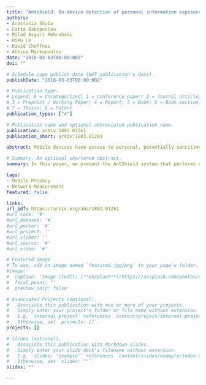 ```yaml
---
title: "Antshield: On-device detection of personal information exposure"
authors:
- Anastasia Shuba
- Evita Bakopoulou
- Milad Asgari Mehrabadi
- Hieu Le
- David Choffnes
- Athina Markopoulou
date: "2018-03-03T00:00:00Z"
doi: ""

# Schedule page publish date (NOT publication's date).
publishDate: "2018-03-03T00:00:00Z"

# Publication type.
# Legend: 0 = Uncategorized; 1 = Conference paper; 2 = Journal article;
# 3 = Preprint / Working Paper; 4 = Report; 5 = Book; 6 = Book section;
# 7 = Thesis; 8 = Patent
publication_types: ["4"]

# Publication name and optional abbreviated publication name.
publication: arXiv:1803.01261
publication_short: arXiv:1803.01261

abstract: Mobile devices have access to personal, potentially sensitive data, and there is a growing number of applications that transmit this personally identifiable information (PII) over the network. In this paper, we present the AntShield system that performs on-device packet-level monitoring and detects the transmission of such sensitive information accurately and in real-time. A key insight is to distinguish PII that is predefined and is easily available on the device from PII that is unknown a priori but can be automatically detected by classifiers. Our system not only combines, for the first time, the advantages of on-device monitoring with the power of learning unknown PII, but also outperforms either of the two approaches alone. We demonstrate the real-time performance of our prototype as well as the classification performance using a dataset that we collect and analyze from scratch (including new findings in terms of leaks and patterns). AntShield is a first step towards enabling distributed learning of private information exposure.

# Summary. An optional shortened abstract.
summary: In this paper, we present the AntShield system that performs on-device packet-level monitoring and detects the transmission of such sensitive information accurately and in real-time.

tags:
- Mobile Privacy
- Network Measurement
featured: false

links:
url_pdf: https://arxiv.org/abs/1803.01261
#url_code: '#'
#url_dataset: '#'
#url_poster: '#'
#url_project: ''
#url_slides: ''
#url_source: '#'
#url_video: '#'

# Featured image
# To use, add an image named `featured.jpg/png` to your page's folder. 
#image:
#  caption: 'Image credit: [**Unsplash**](https://unsplash.com/photos/s9CC2SKySJM)'
#  focal_point: ""
#  preview_only: false

# Associated Projects (optional).
#   Associate this publication with one or more of your projects.
#   Simply enter your project's folder or file name without extension.
#   E.g. `internal-project` references `content/project/internal-project/index.md`.
#   Otherwise, set `projects: []`.
projects: []

# Slides (optional).
#   Associate this publication with Markdown slides.
#   Simply enter your slide deck's filename without extension.
#   E.g. `slides: "example"` references `content/slides/example/index.md`.
#   Otherwise, set `slides: ""`.
slides: ""

---
```

